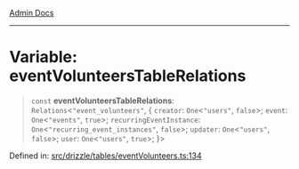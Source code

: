 [Admin Docs](/)

***

# Variable: eventVolunteersTableRelations

> `const` **eventVolunteersTableRelations**: `Relations`\<`"event_volunteers"`, \{ `creator`: `One`\<`"users"`, `false`\>; `event`: `One`\<`"events"`, `true`\>; `recurringEventInstance`: `One`\<`"recurring_event_instances"`, `false`\>; `updater`: `One`\<`"users"`, `false`\>; `user`: `One`\<`"users"`, `true`\>; \}\>

Defined in: [src/drizzle/tables/eventVolunteers.ts:134](https://github.com/Sourya07/talawa-api/blob/cfbd515d04ffba748b09232a33807f1845dd1878/src/drizzle/tables/eventVolunteers.ts#L134)
